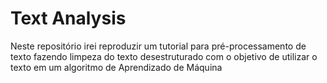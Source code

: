 # Text Analysis

Neste repositório irei reproduzir um tutorial para pré-processamento de texto fazendo limpeza do texto desestruturado com o objetivo de utilizar o texto em um algoritmo de Aprendizado de Máquina
